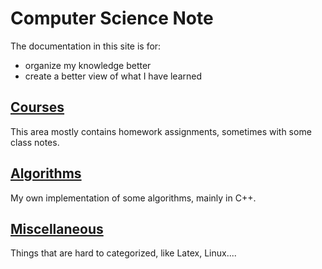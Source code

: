 # Computer Science Note

The documentation in this site is for:

+ organize my knowledge better
+ create a better view of what I have learned

## [Courses](./courses/index.md)

This area mostly contains homework assignments, sometimes with some class notes.

## [Algorithms](./algorithms/index.md)

My own implementation of some algorithms, mainly in C++.

## [Miscellaneous](./misc/index.md)

Things that are hard to categorized, like Latex, Linux....
